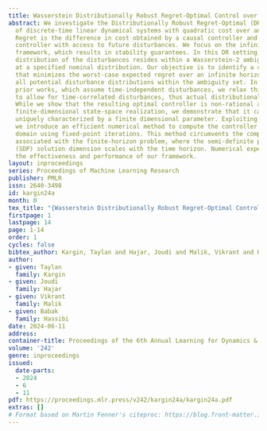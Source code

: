 ```yaml
---
title: Wasserstein Distributionally Robust Regret-Optimal Control over Infinite-Horizon
abstract: We investigate the Distributionally Robust Regret-Optimal (DR-RO) control
  of discrete-time linear dynamical systems with quadratic cost over an infinite horizon.
  Regret is the difference in cost obtained by a causal controller and a clairvoyant
  controller with access to future disturbances. We focus on the infinite-horizon
  framework, which results in stability guarantees. In this DR setting, the probability
  distribution of the disturbances resides within a Wasserstein-2 ambiguity set centered
  at a specified nominal distribution. Our objective is to identify a control policy
  that minimizes the worst-case expected regret over an infinite horizon, considering
  all potential disturbance distributions within the ambiguity set. In contrast to
  prior works, which assume time-independent disturbances, we relax this constraint
  to allow for time-correlated disturbances, thus actual distributional robustness.
  While we show that the resulting optimal controller is non-rational and lacks a
  finite-dimensional state-space realization, we demonstrate that it can still be
  uniquely characterized by a finite dimensional parameter. Exploiting this fact,
  we introduce an efficient numerical method to compute the controller in the frequency
  domain using fixed-point iterations. This method circumvents the computational bottleneck
  associated with the finite-horizon problem, where the semi-definite programming
  (SDP) solution dimension scales with the time horizon. Numerical experiments demonstrate
  the effectiveness and performance of our framework.
layout: inproceedings
series: Proceedings of Machine Learning Research
publisher: PMLR
issn: 2640-3498
id: kargin24a
month: 0
tex_title: "{Wasserstein Distributionally Robust Regret-Optimal Control over Infinite-Horizon}"
firstpage: 1
lastpage: 14
page: 1-14
order: 1
cycles: false
bibtex_author: Kargin, Taylan and Hajar, Joudi and Malik, Vikrant and Hassibi, Babak
author:
- given: Taylan
  family: Kargin
- given: Joudi
  family: Hajar
- given: Vikrant
  family: Malik
- given: Babak
  family: Hassibi
date: 2024-06-11
address:
container-title: Proceedings of the 6th Annual Learning for Dynamics & Control Conference
volume: '242'
genre: inproceedings
issued:
  date-parts:
  - 2024
  - 6
  - 11
pdf: https://proceedings.mlr.press/v242/kargin24a/kargin24a.pdf
extras: []
# Format based on Martin Fenner's citeproc: https://blog.front-matter.io/posts/citeproc-yaml-for-bibliographies/
---
```

